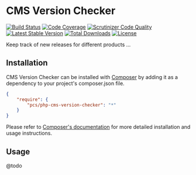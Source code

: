 # CMS Version Checker

[![Build Status](https://travis-ci.org/pcs/php-cms-version-checker.svg?branch=master)](https://travis-ci.org/cpeter/php-cms-version-checker)
[![Code Coverage](https://scrutinizer-ci.com/g/pcs/php-cms-version-checker/badges/coverage.png?b=master)](https://scrutinizer-ci.com/g/cpeter/php-cms-version-checker/?branch=master)
[![Scrutinizer Code Quality](https://scrutinizer-ci.com/g/pcs/php-cms-version-checker/badges/quality-score.png?b=master)](https://scrutinizer-ci.com/g/cpeter/php-cms-version-checker/?branch=master)
[![Latest Stable Version](https://poser.pugx.org/pcs/php-cms-version-checker/v/stable.svg)](https://packagist.org/packages/cpeter/php-cms-version-checker)
[![Total Downloads](https://poser.pugx.org/pcs/php-cms-version-checker/downloads.svg)](https://packagist.org/packages/cpeter/php-cms-version-checker)
[![License](https://poser.pugx.org/pcs/php-cms-version-checker/license.svg)](https://packagist.org/packages/cpeter/php-cms-version-checker)


Keep track of new releases for different products ...


## Installation

CMS Version Checker can be installed with [Composer](http://getcomposer.org)
by adding it as a dependency to your project's composer.json file.

```json
{
    "require": {
        "pcs/php-cms-version-checker": "*"
    }
}
```

Please refer to [Composer's documentation](https://github.com/composer/composer/blob/master/doc/00-intro.md#introduction)
for more detailed installation and usage instructions.

## Usage

@todo
